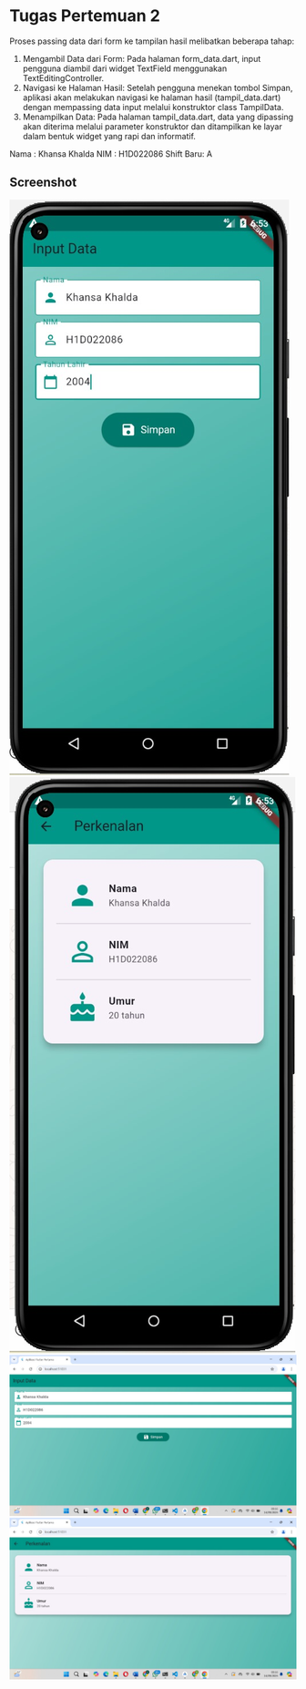 # Tugas Pertemuan 2

Proses passing data dari form ke tampilan hasil melibatkan beberapa tahap:

1. Mengambil Data dari Form: Pada halaman form_data.dart, input pengguna diambil dari widget TextField menggunakan TextEditingController.
2. Navigasi ke Halaman Hasil: Setelah pengguna menekan tombol Simpan, aplikasi akan melakukan navigasi ke halaman hasil (tampil_data.dart) dengan mempassing data input melalui konstruktor class TampilData.
3. Menampilkan Data: Pada halaman tampil_data.dart, data yang dipassing akan diterima melalui parameter konstruktor dan ditampilkan ke layar dalam bentuk widget yang rapi dan informatif.

Nama : Khansa Khalda
NIM : H1D022086
Shift Baru: A

## Screenshot

![Lampiran Form Android](formandroid.jpg)
![Lampiran Hasil Android](hasilandroid.jpg)
![Lampiran Form Desktop](formdesktop.jpg)
![Lampiran Hasil Desktop](hasildesktop.jpg)

